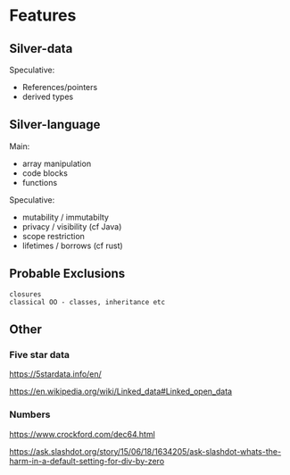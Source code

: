 
Features
========








Silver-data
-----------

Speculative:
- References/pointers
- derived types


Silver-language
---------------
Main:
- array manipulation
- code blocks
- functions


Speculative:
- mutability / immutabilty
- privacy / visibility (cf Java)
- scope restriction
- lifetimes / borrows (cf rust)



Probable Exclusions
-------------------

	closures
	classical OO - classes, inheritance etc



Other
-----

### Five star data

https://5stardata.info/en/

https://en.wikipedia.org/wiki/Linked_data#Linked_open_data


### Numbers

https://www.crockford.com/dec64.html

https://ask.slashdot.org/story/15/06/18/1634205/ask-slashdot-whats-the-harm-in-a-default-setting-for-div-by-zero
